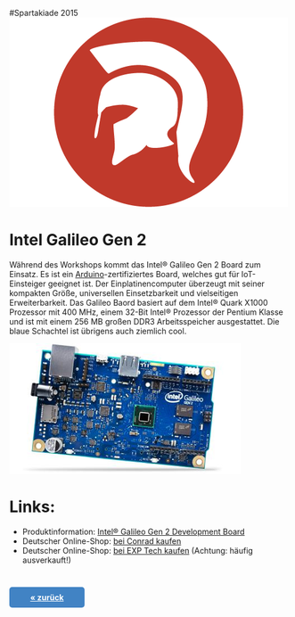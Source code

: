 #Spartakiade 2015
![Logo](images/spartakiade-logo.png)

# Intel Galileo Gen 2

Während des Workshops kommt das Intel® Galileo Gen 2 Board zum Einsatz. Es ist ein [Arduino](http://en.wikipedia.org/wiki/Arduino)-zertifiziertes Board, welches gut für IoT-Einsteiger geeignet ist. Der Einplatinencomputer überzeugt mit seiner kompakten Größe, universellen Einsetzbarkeit und vielseitigen Erweiterbarkeit. Das Galileo Baord basiert auf dem Intel® Quark X1000 Prozessor mit 400 MHz, einem 32-Bit Intel® Prozessor der Pentium Klasse und ist mit einem 256 MB großen DDR3 Arbeitsspeicher ausgestattet. Die blaue Schachtel ist übrigens auch ziemlich cool.

![Galileo Board](images/galileo_gen_2_board.jpg)

# Links:

* Produktinformation: [Intel® Galileo Gen 2 Development Board](http://www.intel.com/content/www/us/en/do-it-yourself/galileo-maker-quark-board.html)
* Deutscher Online-Shop: [bei Conrad kaufen](http://www.conrad.de/ce/de/product/1234343/Intel-Galileo-Gen-2-256-MB)
* Deutscher Online-Shop: [bei EXP Tech kaufen](http://www.exp-tech.de/intel-galileo-gen2) (Achtung: häufig ausverkauft!)

<a href="readme.md" style="display: block; width: 115px; background: #4183c4; padding: 10px; text-align: center; border-radius: 5px; color: white; font-weight: bold; margin-top:40px;">« zurück</a>